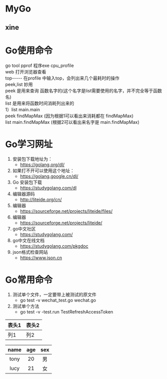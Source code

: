 # MyGo
## xine
# Go使用命令
go tool pprof 程序exe cpu_profile  
web 打开浏览器查看  
top----- 在profile 中输入top，会列出来几个最耗时的操作  
peek,list 妙用  
peek 是用来查询 函数名字的(这个名字是list需要使用的名字，并不完全等于函数名)  
list 是用来将函数时间消耗列出来的  
1）list main.main  
peek findMapMax (因为根据1可以看出来消耗都在 findMapMax)  
list main.findMapMax (根据2可以看出来名字是 main.findMapMax)  

# Go学习网址
1. 安装包下载地址为：
    * https://golang.org/dl/
2. 如果打不开可以使用这个地址：
    * https://golang.google.cn/dl/
3. Go 安装包下载
    * https://studygolang.com/dl  
4. 编辑器源码
    * http://liteide.org/cn/  
5. 编辑器
    * https://sourceforge.net/projects/liteide/files/
6. 编辑器
    * https://sourceforge.net/projects/liteide/
7. go中文社区
    * https://studygolang.com/
8. go中文在线文档
    * https://studygolang.com/pkgdoc
9. json格式检查网站
    * https://www.json.cn

# Go常用命令
1. 测试单个文件，一定要带上被测试的原文件
    * go test -v  wechat_test.go wechat.go
2. 测试单个方法
    * go test -v -test.run TestRefreshAccessToken

|表头1 |表头2
--------|------
列1 |  列2

| name | age | sex |
|:----:|:----:|:----:|
|tony |20|男|
|lucy|21|女|